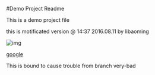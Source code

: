 #Demo Project Readme

This is a demo project file

this is motificated version @ 14:37 2016.08.11 by libaoming 


![img](http://plachold.it/400x400)



[google](http://google.com)


This is bound to cause trouble from branch very-bad